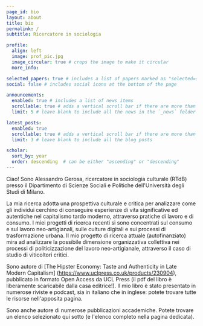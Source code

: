```yaml
---
page_id: bio
layout: about
title: bio
permalink: /
subtitle: Ricercatore in sociologia

profile:
  align: left
  image: prof_pic.jpg
  image_circular: true # crops the image to make it circular
  more_info:

selected_papers: true # includes a list of papers marked as "selected={true}"
social: false # includes social icons at the bottom of the page

announcements:
  enabled: true # includes a list of news items
  scrollable: true # adds a vertical scroll bar if there are more than 3 news items
  limit: 5 # leave blank to include all the news in the `_news` folder

latest_posts:
  enabled: true
  scrollable: true # adds a vertical scroll bar if there are more than 3 new posts items
  limit: 3 # leave blank to include all the blog posts

scholar:
  sort_by: year
  order: descending  # can be either "ascending" or "descending"
---
```


Ciao! Sono Alessandro Gerosa, ricercatore in sociologia culturale (RTdB) presso il Dipartimento di Scienze Sociali e Politiche dell'Università degli Studi di Milano.

La mia ricerca adotta una prospettiva culturale e critica per analizzare come gli individui cerchino di conseguire esperienze di vita significative ed autentiche nel capitalismo tardo moderno, attraverso pratiche di lavoro e di consumo. I miei progetti di ricerca recenti si sono concentrati sul consumo e sul lavoro neo-artigianali, sulle culture digitali e sui processi di trasformazione urbana. Il mio progetto di ricerca attuale (autofinanziato) mira ad analizzare la possibile dimensione organizzativa collettiva nei processi di politicizzazione del lavoro neo-artigianale, attraverso il caso di studio di viticoltori critici.

Sono autore di [The Hipster Economy: Taste and Authenticity in Late Modern Capitalism] (https://www.uclpress.co.uk/products/230904), pubblicato in formato Open Access da UCL Press (il pdf del libro è liberamente scaricabile dalla casa editrice!). Il mio libro è stato presentato in numerose riviste e podcast, sia in italiano che in inglese: potete trovare tutte le risorse nell'apposita pagina.

Sono anche autore di numerose pubblicazioni accademiche. Potete trovare un elenco selezionato qui sotto (e l'elenco completo nella pagina dedicata).